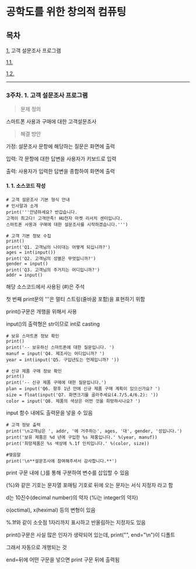# 공학도를 위한 창의적 컴퓨팅

## 목차

[1.](#3주차-1-고객-설문조사-프로그램) 고객 설문조사 프로그램

  [1.1.](#-----)

  [1.2.](#-----)

---

### 3주차. 1. 고객 설문조사 프로그램

> 문제 정의

스마트폰 사용과 구매에 대한 고객설문조사

> 해결 방안

가정: 설문조사 문항에 해당하는 질문은 화면에 출력

입력: 각 문항에 대한 답변을 사용자가 키보드로 입력

출력: 사용자가 입력한 답변을 종합하여 화면에 출력

#### 1. 1. 소스코드 작성

```
# 고객 설문조사 기본 형식 안내
# 인사말과 소개
print('''안녕하세요? 반갑습니다.
고객이 최고다! 고객만족! HU전자 마켓 리서치 센터입니다.
스마트폰 사용과 구매에 대한 설문조사를 시작하겠습니다.''')

# 고객 기본 정보 수집
print()
print('Q1. 고객님의 나이대는 어떻게 되십니까?')
ages = int(input())
print('Q2. 고객님의 성별은 무엇입니까?')
gender = input()
print('Q3. 고객님의 주거지는 어디입니까?')
addr = input()
```

해당 소스코드에서 사용된 (#)은 주석

첫 번째 print문의 '''은 멀티 스트링(줄바꿈 포함)을 표현하기 위함

print()구문은 개행을 위해서 사용

input()의 출력형은 str이므로 int로 casting

```
# 보유 스마트폰 정보 확인
print()
print('-- 보유하신 스마트폰에 대한 질문입니다. ')
manuf = input('Q4. 제조사는 어디입니까? ')
year = int(input('Q5. 구입년도는 언제입니까? '))

# 신규 제품 구매 정보 확인
print()
print('-- 신규 제품 구매에 대한 질문입니다.')
plan = input('Q6. 향후 1년 안에 신규 제품 구매 계획이 있으신가요? ')
size = float(input('Q7. 화면크기를 골라주세요(4.7/5.4/6.2): '))
color = input('Q8. 제품의 색상은 어떤 것을 희망하시나요? ')
```

input 함수 내에도 출력문을 넣을 수 있음

```
# 고객 정보 출력
print('\n고객님은 ', addr, '에 거주하는', ages, '대', gender, '성입니다.')
print('보유 제품은 %d 년에 구입한 %s 제품입니다.' %(year, manuf))
print('희망제품은 %s 색상에 %.1f 인치입니다.' %(color, size))

#맺음말
print('\n**설문조사에 참여해주셔서 감사합니다.**')
```

print 구문 내에 (,)를 통해 구분하여 변수를 삽입할 수 있음

(%)와 같은 기호는 문자열 포매팅 기호로 뒤에 오는 문자는 서식 지정자 라고 함

d는 10진수(decimal number)의 약자 (%i는 integer의 약자)

o(octimal), x(heximal) 등의 변형이 있음

%.1f와 같이 소숫점 1자리까지 표시하고 반올림하는 지정자도 있음

print()구문은 사실 많은 인자가 생략되어 있는데, print("", end="\n")이 디폴트

그래서 자동으로 개행되는 것

end=뒤에 어떤 구문을 넣으면 print 구문 뒤에 출력됨
